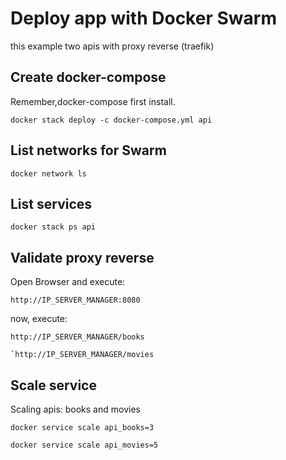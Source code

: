 # Deploy app with Docker Swarm

this example two apis with proxy reverse (traefik)

## Create docker-compose

Remember,docker-compose first install.
```
docker stack deploy -c docker-compose.yml api
```

## List networks for Swarm
```
docker network ls 
```

## List services
```
docker stack ps api
```

## Validate proxy reverse

Open Browser and execute:
```
http://IP_SERVER_MANAGER:8080
```

now, execute:
```
http://IP_SERVER_MANAGER/books
```

```
`http://IP_SERVER_MANAGER/movies
```

## Scale service

Scaling apis: books and movies
```
docker service scale api_books=3

docker service scale api_movies=5
```

